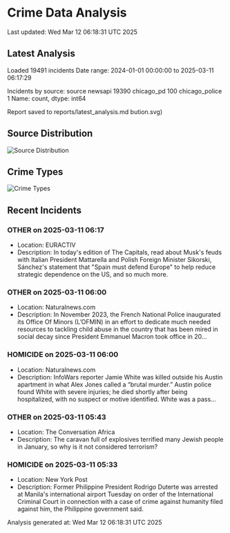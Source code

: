 # Crime Data Analysis
Last updated: Wed Mar 12 06:18:31 UTC 2025

## Latest Analysis

Loaded 19491 incidents
Date range: 2024-01-01 00:00:00 to 2025-03-11 06:17:29

Incidents by source:
source
newsapi           19390
chicago_pd          100
chicago_police        1
Name: count, dtype: int64

Report saved to reports/latest_analysis.md
bution.svg)

## Source Distribution
![Source Distribution](images/source_distribution.svg)

## Crime Types
![Crime Types](images/crime_types.svg)

## Recent Incidents

### OTHER on 2025-03-11 06:17
- Location: EURACTIV
- Description: In today's edition of The Capitals, read about Musk's feuds with Italian President Mattarella and Polish Foreign Minister Sikorski, Sánchez's statement that "Spain must defend Europe" to help reduce strategic dependence on the US, and so much more.


### OTHER on 2025-03-11 06:00
- Location: Naturalnews.com
- Description: In November 2023, the French National Police inaugurated its Office Of Minors (L’OFMIN) in an effort to dedicate much needed resources to tackling child abuse in the country that has been mired in social decay since President Emmanuel Macron took office in 20…


### HOMICIDE on 2025-03-11 06:00
- Location: Naturalnews.com
- Description: InfoWars reporter Jamie White was killed outside his Austin apartment in what Alex Jones called a “brutal murder.” Austin police found White with severe injuries; he died shortly after being hospitalized, with no suspect or motive identified. White was a pass…


### OTHER on 2025-03-11 05:43
- Location: The Conversation Africa
- Description: The caravan full of explosives terrified many Jewish people in January, so why is it not considered terrorism?


### HOMICIDE on 2025-03-11 05:33
- Location: New York Post
- Description: Former Philippine President Rodrigo Duterte was arrested at Manila's international airport Tuesday on order of the International Criminal Court in connection with a case of crime against humanity filed against him, the Philippine government said.

Analysis generated at: Wed Mar 12 06:18:31 UTC 2025
